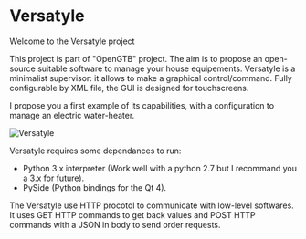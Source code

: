 # Versatyle

Welcome to the Versatyle project

This project is part of "OpenGTB" project. The aim is to propose an open-source suitable software to manage your house equipements. 
Versatyle is a minimalist supervisor: it allows to make a graphical control/command.
Fully configurable by XML file, the GUI is designed for touchscreens.

I propose you a first example of its capabilities, with a configuration to manage an electric water-heater.

![Versatyle](https://raw.githubusercontent.com/lawrence-moy/Versatyle/master/PyQtWaterHeater/screenshot/capture1.png)

Versatyle requires some dependances to run:
- Python 3.x interpreter (Work well with a python 2.7 but I recommand you a 3.x for future).
- PySide (Python bindings for the Qt 4).

The Versatyle use HTTP procotol to communicate with low-level softwares. It uses GET HTTP commands
to get back values and POST HTTP commands with a JSON in body to send order requests.
